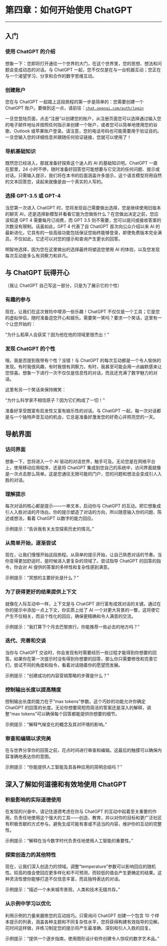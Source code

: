 # 第四章：如何开始使用 ChatGPT

* * *

## 入门

### 使用 ChatGPT 的介绍

想象一下：您即将打开通往一个世界的大门，在这个世界里，您的思想、想法和问题会变成动态的对话。与 ChatGPT 一起，您不仅仅是在与一台机器互动；您正在与一个渴望学习、分享和合作的数字思维互动。

### 创建账户

您在与 ChatGPT 一起踏上这段旅程的第一步是简单的：您需要创建一个 ChatGPT 账户。要做到这一点，请前往：[`chat.openai.com/auth/login`](https://chat.openai.com/auth/login)

一旦您登陆页面，点击“注册”以创建您的账户，从注册页面您可以选择通过输入您的电子邮件地址并按照任何指示来创建一个账户，或者您可以简单地使用您的谷歌、Outlook 或苹果账户登录。请注意，您的电话号码也可能需要用于验证目的。一旦您输入您的详细信息并跟随任何验证链接，您就可以使用了！

### 导航基础知识

既然您已经进入，那就准备好探索这个迷人的 AI 的基础知识吧。ChatGPT 一直在那里，24 小时不停，随时准备好回答您可能想要与它交流的任何问题、提示或对话。只需输入提示，我们将在本书的后面涵盖许多提示，这个语言模型将用自然的文本回答您，读起来就像是由一个真实的人写的。

### 选择 GPT-3.5 或 GPT-4

当您第一次进入 ChatGPT 时，您将发现自己需要做出选择，您是继续使用旧版本的聊天 AI，还是选择新模型并看看它能为您做些什么？在您做出决定之前，您应该知道 GPT 4 需要每月订阅费，而 GPT 3.5 则不需要，您可以提问或接收答案的次数没有限制。话虽如此，GPT 4 代表了自 ChatGPT 首次向公众介绍以来 AI 的最新进化，它具有的一些高级功能包括保证您始终能够登录，即使免费版本完全满员。不仅如此，它还可以对您的提示和查询产生更长的回答。

明智地选择，因为您在这里做出的选择最终将塑造您使用 AI 的体验，以及您发现每次互动是多么有洞察力和非凡。

## 与 ChatGPT 玩得开心

（我让 ChatGPT 自己写这一部分，只是为了展示它的个性）

### 有趣的参与

现在，让我们在这次冒险中增添一些乐趣！ChatGPT 不仅仅是一个工具；它是您的虚拟伴侣，随时准备逗您开心和娱乐。需要笑一笑吗？要求一个笑话，这里有一个让您开始的：

“为什么稻草人会获奖？因为他在他的领域里很杰出！”

### 发现 ChatGPT 的个性

哦，我是否提到我带有个性？没错！与 ChatGPT 的每次互动都是一个令人愉快的发现。有时我很风趣，有时我很有洞察力，有时，我甚至可能会用一点幽默感来让您惊喜。想象一下进行一次不仅仅是信息性的对话，而且还充满了数字魅力的对话。

这里有另一个笑话来保持微笑：

“为什么科学家不相信原子？因为它们构成了一切！”

准备好享受既富有启发性又富有娱乐性的对话。与 ChatGPT 一起，每一次对话都是与一个独特声音互动的机会，它总是准备好激发您的好奇心并照亮您的一天。

## 导航界面

### 访问界面

想象一下，您将进入一个 AI 驱动的对话世界，触手可及。无论您是在网络平台上，使用移动应用程序，还是将 ChatGPT 集成到您自己的系统中，访问界面就像是一次点击那么简单。这是您通往无限可能的门户，您的问题和想法会变成引人入胜的对话。

### 理解提示

每次对话的核心都是提示——一串文本，启动你与 ChatGPT 的互动。把它想象成引人入胜对话的开场白。你的提示塑造了对话的方向，所以随意输入你的问题、陈述或想法，看着 ChatGPT 以数字的能力回应。

示例提示：“告诉我有关太空探索历史的情况。”

### 从简单开始，逐渐尝试

现在，让我们慢慢开始这段旅程。从简单的提示开始，让自己熟悉对话的节奏。当你变得更加舒适时，是时候进入更复杂的领域了。尝试指导 ChatGPT 的回答的指令，你会对 AI 提供的答案的多样性和复杂性感到满意。

示例提示：“冥想的主要好处是什么？”

### 为了获得更好的结果提供上下文

就像在人际互动中一样，上下文是与 ChatGPT 进行富有成效对话的关键。通过在你的提示中添加一点上下文，你实质上给了 AI 一个对更大背景的一瞥，这将使它产生不仅相关，而且个性化的回应，确保更精确和令人满意的交流。

示例提示：“我打算下个月去巴黎旅行。你能推荐一些必去的地方吗？”

### 迭代、完善和交谈

当你与 ChatGPT 交谈时，你会发现有时需要经历一些过程才能得到你想要的回答。如果你在第一次提示时没有得到你想要的回答，那么你只需要修改和完善它们，尝试不同的角度和指令，看着对话随着你的愿望而发展。

示例提示：“创建成功的内容营销策略的步骤是什么？”

### 控制输出长度以提高精度

控制输出长度的能力在于“max tokens”参数。这个巧妙的功能允许你确定 ChatGPT 的回答的长度。无论你想要简短而简洁的答案还是深入的解释，调整“max tokens”可以确保每个回答都能提供你想要的细节。

示例提示：“解释气候变化的概念及其对环境的影响。”

### 审查和编辑以求完美

在与世界分享你的回答之前，花点时间进行审查和编辑。这最后的触摸可以确保内容准确地表达你的意图。

示例提示：“你能提供人工智能及其各种应用的简明总结吗？”

## 深入了解如何道德和有效地使用 ChatGPT

### 积极影响的实际道德使用

在发现的兴奋中，请记住道德考虑在你与 ChatGPT 的互动中起着至关重要的作用。负责任地使用这个强大的工具——创造、教育，并以对你的目标和更广泛社区有积极贡献的方式参与。避免生成可能有害或不适当的内容，维护你的互动的完整性。

示例提示：“解释在当今数字时代负责任地使用人工智能的重要性。”

### 探索创造力的其他特性

现在，让我们深入创造力的领域。调整“temperature”参数可以影响回应的随机性。较高的值会使回应更多样化和不可预测，而较低的值会产生更确定的结果。这种灵活性使你能够打造不仅信息丰富，而且独特表达的对话。

示例提示：“描述一个未来城市景观，人类和技术无缝共存。”

### 从示例中学习以优化

利用示例的力量来磨练您的互动技巧。只需询问 ChatGPT 创建一个包含 10 个样本提示的列表，涵盖各种主题和不同复杂性水平，您将获得构建有效指导的见解。花时间这样做，并练习制定您的提示将产生最准确、深刻和引人入胜的回复。

示例提示：“提供一个逐步指南，使用图形设计软件创建令人惊叹的数字艺术品。”
